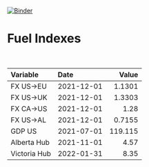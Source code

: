 [![Binder](https://mybinder.org/badge_logo.svg)](https://mybinder.org/v2/gh/AyrtonB/Global-Gas-Prices/master)

# Fuel Indexes

<br>

| Variable     | Date       |    Value |
|:-------------|:-----------|---------:|
| FX US->EU    | 2021-12-01 |   1.1301 |
| FX US->UK    | 2021-12-01 |   1.3303 |
| FX CA->US    | 2021-12-01 |   1.28   |
| FX US->AL    | 2021-12-01 |   0.7155 |
| GDP US       | 2021-07-01 | 119.115  |
| Alberta Hub  | 2021-11-01 |   4.57   |
| Victoria Hub | 2022-01-31 |   8.35   |